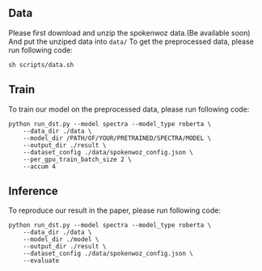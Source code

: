 
## Data
Please first download and unzip the spokenwoz data.(Be available soon)
And put the unziped data into `data/`
To get the preprocessed data, please run following code:
```commandline
sh scripts/data.sh
```

## Train
To train our model on the preprocessed data, please run following code:
```commandline
python run_dst.py --model spectra --model_type roberta \
    --data_dir ./data \
    --model_dir /PATH/OF/YOUR/PRETRAINED/SPECTRA/MODEL \
    --output_dir ./result \
    --dataset_config ./data/spokenwoz_config.json \
    --per_gpu_train_batch_size 2 \
    --accum 4
```

## Inference
To reproduce our result in the paper, please run following code:
```
python run_dst.py --model spectra --model_type roberta \
    --data_dir ./data \
    --model_dir ./model \
    --output_dir ./result \
    --dataset_config ./data/spokenwoz_config.json \
    --evaluate
```

